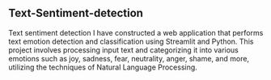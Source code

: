 ## Text-Sentiment-detection
Text sentiment detection
I have constructed a web application that performs text emotion detection and classification using Streamlit and Python. 
This project involves processing input text and categorizing it into various emotions such as joy, sadness, fear, neutrality, anger, shame, and more, 
utilizing the techniques of Natural Language Processing.
